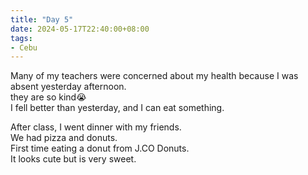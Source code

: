 ```yaml
---
title: "Day 5"
date: 2024-05-17T22:40:00+08:00
tags:
- Cebu
---
```



Many of my teachers were concerned about my health because I was absent yesterday afternoon.  
they are so kind😭  
I fell better than yesterday, and I can eat something.

After class, I went dinner with my friends.  
We had pizza and donuts.  
First time eating a donut from J.CO Donuts.  
It looks cute but is very sweet.